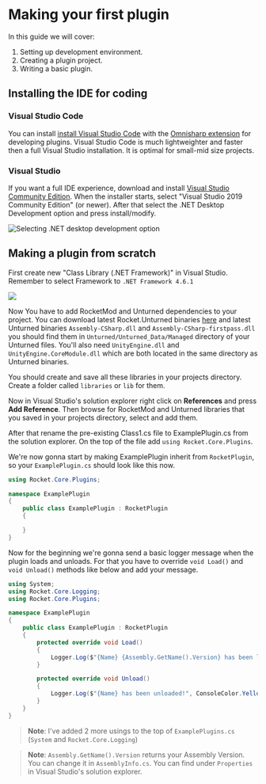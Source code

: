 # Making your first plugin

In this guide we will cover:

1. Setting up development environment.
2. Creating a plugin project.
3. Writing a basic plugin.

## Installing the IDE for coding

### Visual Studio Code
You can install [install Visual Studio Code](https://code.visualstudio.com/) with the [Omnisharp extension](https://marketplace.visualstudio.com/items?itemName=ms-vscode.csharp) for developing plugins. Visual Studio Code is much lightweighter and faster then a full Visual Studio installation. It is optimal for small-mid size projects.

### Visual Studio
If you want a full IDE experience, download and install [Visual Studio Community Edition](https://visualstudio.microsoft.com/vs/community/). When the installer starts, select "Visual Studio 2019 Community Edition" (or newer). After that select the .NET Desktop Development option and press install/modify.

![Selecting .NET desktop development option](https://docs.microsoft.com/en-us/visualstudio/install/media/vs2017-modify-workloads.png?view=vs-2017g)

## Making a plugin from scratch
First create new "Class Library (.NET Framework)" in Visual Studio. Remember to select Framework to `.NET Framework 4.6.1`

<img src="https://i.imgur.com/6xpxrLt.png" style="max-width: 80%;" />

Now You have to add RocketMod and Unturned dependencies to your project. You can download latest Rocket.Unturned binaries [here](https://github.com/RocketMod/Rocket.Unturned/releases) and latest Unturned binaries `Assembly-CSharp.dll` and `Assembly-CSharp-firstpass.dll` you should find them in `Unturned/Unturned_Data/Managed` directory of your Unturned files. You'll also need `UnityEngine.dll` and `UnityEngine.CoreModule.dll` which are both located in the same directory as Unturned binaries.  

You should create and save all these libraries in your projects directory. Create a folder called `libraries` or `lib` for them.

Now in Visual Studio's solution explorer right click on **References** and press **Add Reference**. Then browse for RocketMod and Unturned libraries that you saved in your projects directory, select and add them.

After that rename the pre-existing Class1.cs file to ExamplePlugin.cs from the solution explorer. On the top of the file add `using Rocket.Core.Plugins`.

We're now gonna start by making ExamplePlugin inherit from `RocketPlugin`, so your `ExamplePlugin.cs` should look like this now.

```csharp
using Rocket.Core.Plugins;

namespace ExamplePlugin
{
    public class ExamplePlugin : RocketPlugin
    {

    }
}
```

Now for the beginning we're gonna send a basic logger message when the plugin loads and unloads. For that you have to override `void Load()` and `void Unload()` methods like below and add your message.

```csharp
using System;
using Rocket.Core.Logging;
using Rocket.Core.Plugins;

namespace ExamplePlugin
{
    public class ExamplePlugin : RocketPlugin
    {
        protected override void Load()
        {
            Logger.Log($"{Name} {Assembly.GetName().Version} has been loaded!", ConsoleColor.Yellow);
        }

        protected override void Unload()
        {
            Logger.Log($"{Name} has been unloaded!", ConsoleColor.Yellow);
        }
    }
}
```
> **Note**: I've added 2 more usings to the top of `ExamplePlugins.cs` (`System` and `Rocket.Core.Logging`)  

> **Note**: `Assembly.GetName().Version` returns your Assembly Version. You can change it in `AssemblyInfo.cs`. You can find under `Properties` in Visual Studio's solution explorer.
